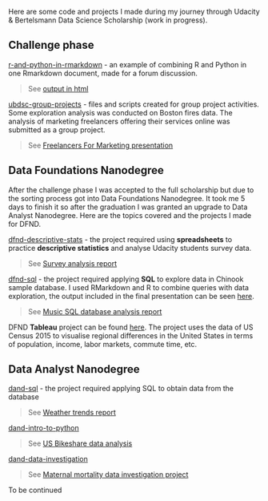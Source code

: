 Here are some code and projects I made during my journey through Udacity & Bertelsmann Data Science Scholarship (work in progress).

## Challenge phase

[r-and-python-in-rmarkdown](https://github.com/TianaQ/udacity-bertelsmann-ds-challenge/tree/master/0-challenge-phase/r-and-python-in-rmarkdown) - an example of combining R and Python in one Rmarkdown document, made for a forum discussion. 
>See [output in html](https://tianaq.github.io/udacity-bertelsmann-ds-challenge/0-challenge-phase/r-and-python-in-rmarkdown/r_and_python_in_rstudio.html)

[ubdsc-group-projects](https://github.com/TianaQ/ubdsc-group-projects) - files and scripts created for group project activities. Some exploration analysis was conducted on Boston fires data. The analysis of marketing freelancers offering their services online was submitted as a group project.

>See [Freelancers For Marketing presentation](https://github.com/TianaQ/ubdsc-group-projects/blob/master/marketing-freelance/Marketing%20Project.pdf)


## Data Foundations Nanodegree

After the challenge phase I was accepted to the full scholarship but due to the sorting process got into Data Foundations Nanodegree. It took me 5 days to finish it so after the graduation I was granted an upgrade to Data Analyst Nanodegree. Here are the topics covered and the projects I made for DFND.

[dfnd-descriptive-stats](https://github.com/TianaQ/udacity-bertelsmann-ds-challenge/tree/master/1-dfnd-descriptive-stats) - the project required using __spreadsheets__ to practice __descriptive statistics__ and analyse Udacity students survey data. 
>See [Survey analysis report](https://github.com/TianaQ/udacity-bertelsmann-ds-challenge/blob/master/1-dfnd-descriptive-stats/survey__presentation.pdf)

[dfnd-sql](https://github.com/TianaQ/udacity-bertelsmann-ds-challenge/tree/master/2-dfnd-sql) - the project required applying __SQL__ to explore data in Chinook sample database. I used RMarkdown and R to combine queries with data exploration, the output included in the final presentation can be seen [here](https://tianaq.github.io/udacity-bertelsmann-ds-challenge/2-dfnd-sql/project_sql_output.html).
>See [Music SQL database analysis report](https://github.com/TianaQ/udacity-bertelsmann-ds-challenge/blob/master/2-dfnd-sql/Music%20SQL%20Database%20Analysis.pdf)

DFND __Tableau__ project can be found [here](https://public.tableau.com/profile/tatiana.kurilo#!/vizhome/RegionalDifferencesinUSA/RegionalDifferencesintheUSA). The project uses the data of US Census 2015 to visualise regional differences in the United States in terms of population, income, labor markets, commute time, etc.

## Data Analyst Nanodegree

[dand-sql](https://github.com/TianaQ/udacity-bertelsmann-ds-challenge/tree/master/3-dand-sql) - the project required applying SQL to obtain data from the database
>See [Weather trends report](https://tianaq.github.io/udacity-bertelsmann-ds-challenge/3-dand-sql/weather_trends.html)

[dand-intro-to-python](https://github.com/TianaQ/udacity-bertelsmann-ds-challenge/tree/master/4-dand-intro-to-python)
>See [US Bikeshare data analysis](https://tianaq.github.io/udacity-bertelsmann-ds-challenge/4-dand-intro-to-python/Bike_Share_Analysis.html)

[dand-data-investigation](https://github.com/TianaQ/udacity-bertelsmann-ds-challenge/tree/master/5-dand-data-investigation)
>See [Maternal mortality data investigation project](https://tianaq.github.io/udacity-bertelsmann-ds-challenge/5-dand-data-investigation/Investigate_a_Dataset.html)

To be continued